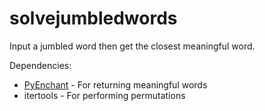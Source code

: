 # solvejumbledwords

<p>
Input a jumbled word then get the closest meaningful word.
</p>

Dependencies: 
<ul>
<li><a href='https://pypi.org/project/pyenchant/'>PyEnchant</a> - For returning meaningful words</li>
<li>itertools - For performing permutations</li>
</ul>
